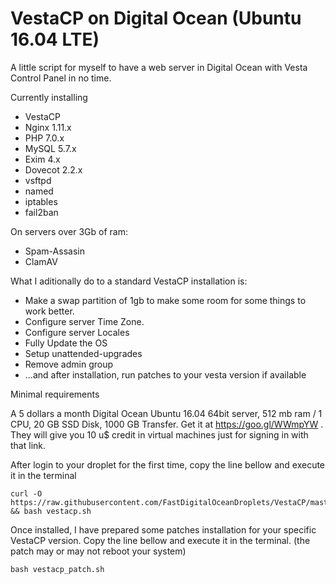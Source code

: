 # VestaCP on Digital Ocean (Ubuntu 16.04 LTE)
A little script for myself to have a web server in Digital Ocean with Vesta Control Panel in no time.

Currently installing 
- VestaCP
- Nginx 1.11.x
- PHP 7.0.x
- MySQL 5.7.x
- Exim 4.x
- Dovecot 2.2.x
- vsftpd
- named
- iptables
- fail2ban

On servers over 3Gb of ram:
- Spam-Assasin
- ClamAV

What I aditionally do to a standard VestaCP installation is:
- Make a swap partition of 1gb to make some room for some things to work better.
- Configure server Time Zone.
- Configure server Locales
- Fully Update the OS
- Setup unattended-upgrades
- Remove admin group 
- ...and after installation, run patches to your vesta version if available

Minimal requirements

A 5 dollars a month Digital Ocean Ubuntu 16.04 64bit server, 512 mb ram / 1 CPU, 20 GB SSD Disk, 1000 GB Transfer.
Get it at https://goo.gl/WWmpYW . They will give you 10 u$ credit in virtual machines just for signing in with that link.

After login to your droplet for the first time, copy the line bellow and execute it in the terminal

    curl -O https://raw.githubusercontent.com/FastDigitalOceanDroplets/VestaCP/master/vestacp.sh && bash vestacp.sh

Once installed, I have prepared some patches installation for your specific VestaCP version. Copy the line bellow and execute it in the terminal. (the patch may or may not reboot your system)

    bash vestacp_patch.sh
    
    
